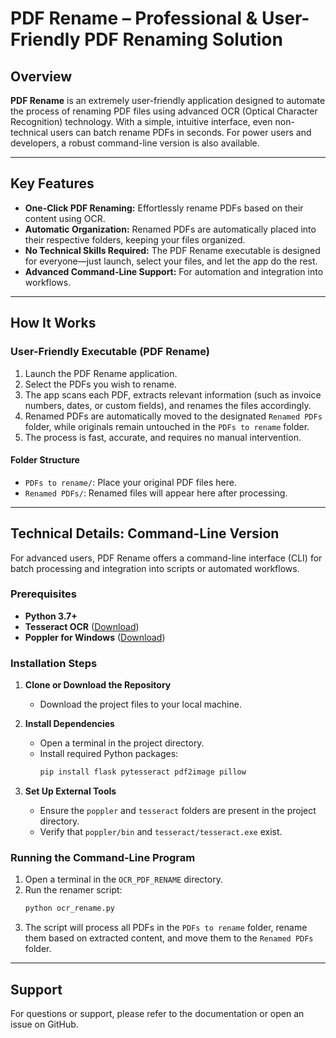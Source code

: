 # PDF Rename – Professional & User-Friendly PDF Renaming Solution

## Overview

**PDF Rename** is an extremely user-friendly application designed to automate the process of renaming PDF files using advanced OCR (Optical Character Recognition) technology. With a simple, intuitive interface, even non-technical users can batch rename PDFs in seconds. For power users and developers, a robust command-line version is also available.

---

## Key Features

- **One-Click PDF Renaming:** Effortlessly rename PDFs based on their content using OCR.
- **Automatic Organization:** Renamed PDFs are automatically placed into their respective folders, keeping your files organized.
- **No Technical Skills Required:** The PDF Rename executable is designed for everyone—just launch, select your files, and let the app do the rest.
- **Advanced Command-Line Support:** For automation and integration into workflows.

---

## How It Works

### User-Friendly Executable (PDF Rename)

1. Launch the PDF Rename application.
2. Select the PDFs you wish to rename.
3. The app scans each PDF, extracts relevant information (such as invoice numbers, dates, or custom fields), and renames the files accordingly.
4. Renamed PDFs are automatically moved to the designated `Renamed PDFs` folder, while originals remain untouched in the `PDFs to rename` folder.
5. The process is fast, accurate, and requires no manual intervention.

#### Folder Structure

- `PDFs to rename/`: Place your original PDF files here.
- `Renamed PDFs/`: Renamed files will appear here after processing.

---

## Technical Details: Command-Line Version

For advanced users, PDF Rename offers a command-line interface (CLI) for batch processing and integration into scripts or automated workflows.

### Prerequisites

- **Python 3.7+**
- **Tesseract OCR** ([Download](https://github.com/tesseract-ocr/tesseract))
- **Poppler for Windows** ([Download](http://blog.alivate.com.au/poppler-windows/))

### Installation Steps

1. **Clone or Download the Repository**
   - Download the project files to your local machine.

2. **Install Dependencies**
   - Open a terminal in the project directory.
   - Install required Python packages:
     ```sh
     pip install flask pytesseract pdf2image pillow
     ```

3. **Set Up External Tools**
   - Ensure the `poppler` and `tesseract` folders are present in the project directory.
   - Verify that `poppler/bin` and `tesseract/tesseract.exe` exist.

### Running the Command-Line Program

1. Open a terminal in the `OCR_PDF_RENAME` directory.
2. Run the renamer script:
   ```sh
   python ocr_rename.py
   ```
3. The script will process all PDFs in the `PDFs to rename` folder, rename them based on extracted content, and move them to the `Renamed PDFs` folder.

---

## Support

For questions or support, please refer to the documentation or open an issue on GitHub.